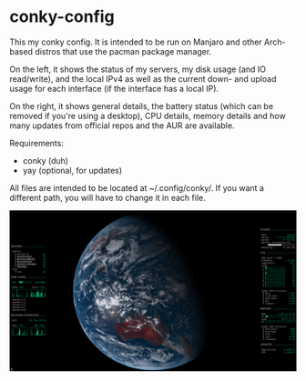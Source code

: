 # conky-config

This my conky config. It is intended to be run on Manjaro and other Arch-based distros that use the pacman package manager.

On the left, it shows the status of my servers, my disk usage (and IO read/write), and the local IPv4 as well as the current down- and upload usage for each interface (if the interface has a local IP).

On the right, it shows general details, the battery status (which can be removed if you're using a desktop), CPU details, memory details and how many updates from official repos and the AUR are available.

Requirements:
- conky (duh)
- yay (optional, for updates)

All files are intended to be located at ~/.config/conky/. If you want a different path, you will have to change it in each file.

![screenshot](screenshot.png)
